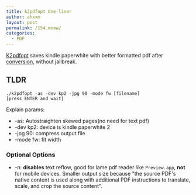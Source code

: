 ```yaml
---
title: k2pdfopt One-liner
author: ahxxm
layout: post
permalink: /154.moew/
categories:
  - PDF
---
```


[K2pdfopt](http://www.willus.com/k2pdfopt/download/) saves kindle paperwhite with better formatted pdf after [conversion](http://www.willus.com/k2pdfopt/help/options.shtml), without jailbreak.

## TLDR

```
./k2pdfopt -as -dev kp2 -jpg 90 -mode fw [filename]
[press ENTER and wait]
```

Explain params:

- -as: Autostraighten skewed pages(no need for text pdf)
- -dev kp2: device is kindle paperwhite 2
- -jpg 90: compress output file
- -mode fw: fit width

### Optional Options

- -n: **disables** text reflow, good for lame pdf reader like `Preview.app`, **not** for mobile devices. Smaller output size because "the source PDF's native content is used along with additional PDF instructions to translate, scale, and crop the source content".




